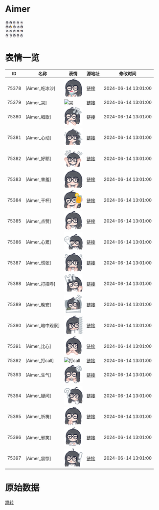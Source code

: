 # Aimer

<img src="./cover.png" height="60" alt="cover" />

# 表情一览

|ID|名称|表情|源地址|修改时间|
|----|----|----|----|----|
|75378|[Aimer_吃冰沙]|<img src="./pic/075378_%5BAimer_吃冰沙%5D.png" height="60" alt="吃冰沙"/>|[链接](https://i0.hdslb.com/bfs/garb/38f96bff71bd8f6e892d8b57aedd0f339816570b.png)|2024-06-14 13:01:00|
|75379|[Aimer_哭]|<img src="./pic/075379_%5BAimer_哭%5D.png" height="60" alt="哭"/>|[链接](https://i0.hdslb.com/bfs/garb/40cc5b491a8df618e471d22547d91b3aa457db9f.png)|2024-06-14 13:01:00|
|75380|[Aimer_唱歌]|<img src="./pic/075380_%5BAimer_唱歌%5D.png" height="60" alt="唱歌"/>|[链接](https://i0.hdslb.com/bfs/garb/20291e90385dd3f261f1a32c21175fb4f1cf1c5b.png)|2024-06-14 13:01:00|
|75381|[Aimer_心动]|<img src="./pic/075381_%5BAimer_心动%5D.png" height="60" alt="心动"/>|[链接](https://i0.hdslb.com/bfs/garb/430d94ac323caf32b7b064a427d93763a7ac2f20.png)|2024-06-14 13:01:00|
|75382|[Aimer_好耶]|<img src="./pic/075382_%5BAimer_好耶%5D.png" height="60" alt="好耶"/>|[链接](https://i0.hdslb.com/bfs/garb/03278235765ffa322afc13ca77073319d80ba8b5.png)|2024-06-14 13:01:00|
|75383|[Aimer_害羞]|<img src="./pic/075383_%5BAimer_害羞%5D.png" height="60" alt="害羞"/>|[链接](https://i0.hdslb.com/bfs/garb/8ea4caf5cae07517622eb5fd5ce2350bd9cdb2af.png)|2024-06-14 13:01:00|
|75384|[Aimer_干杯]|<img src="./pic/075384_%5BAimer_干杯%5D.png" height="60" alt="干杯"/>|[链接](https://i0.hdslb.com/bfs/garb/91ca4041a23ab9d78d604b48f257d7087d78025b.png)|2024-06-14 13:01:00|
|75385|[Aimer_点赞]|<img src="./pic/075385_%5BAimer_点赞%5D.png" height="60" alt="点赞"/>|[链接](https://i0.hdslb.com/bfs/garb/87145500ab9e58b5e2c348a537b7e1be5f8c061d.png)|2024-06-14 13:01:00|
|75386|[Aimer_心累]|<img src="./pic/075386_%5BAimer_心累%5D.png" height="60" alt="心累"/>|[链接](https://i0.hdslb.com/bfs/garb/19beb3433b99fb2af42fb3f83455a8c86dfdb5e4.png)|2024-06-14 13:01:00|
|75387|[Aimer_慌张]|<img src="./pic/075387_%5BAimer_慌张%5D.png" height="60" alt="慌张"/>|[链接](https://i0.hdslb.com/bfs/garb/a8723aac7998f52f9c7b5deaa0c667054419677c.png)|2024-06-14 13:01:00|
|75388|[Aimer_打招呼]|<img src="./pic/075388_%5BAimer_打招呼%5D.png" height="60" alt="打招呼"/>|[链接](https://i0.hdslb.com/bfs/garb/84ac1ab15b9e77d6af98ca67966dc592b052f592.png)|2024-06-14 13:01:00|
|75389|[Aimer_晚安]|<img src="./pic/075389_%5BAimer_晚安%5D.png" height="60" alt="晚安"/>|[链接](https://i0.hdslb.com/bfs/garb/e524c4814657fb31d17671c20cd06f0d290f2153.png)|2024-06-14 13:01:00|
|75390|[Aimer_暗中观察]|<img src="./pic/075390_%5BAimer_暗中观察%5D.png" height="60" alt="暗中观察"/>|[链接](https://i0.hdslb.com/bfs/garb/c4437fff7610e0d84418e46928de3500ec956854.png)|2024-06-14 13:01:00|
|75391|[Aimer_比心]|<img src="./pic/075391_%5BAimer_比心%5D.png" height="60" alt="比心"/>|[链接](https://i0.hdslb.com/bfs/garb/70d58a0e6d76afd807b23dcd912741a13ef70dee.png)|2024-06-14 13:01:00|
|75392|[Aimer_打call]|<img src="./pic/075392_%5BAimer_打call%5D.png" height="60" alt="打call"/>|[链接](https://i0.hdslb.com/bfs/garb/72985fc95926fc9273007eab1fe2a10200ed8f73.png)|2024-06-14 13:01:00|
|75393|[Aimer_生气]|<img src="./pic/075393_%5BAimer_生气%5D.png" height="60" alt="生气"/>|[链接](https://i0.hdslb.com/bfs/garb/ecfb6dee203b60857415903f3b3d6fbc7b0013a6.png)|2024-06-14 13:01:00|
|75394|[Aimer_疑问]|<img src="./pic/075394_%5BAimer_疑问%5D.png" height="60" alt="疑问"/>|[链接](https://i0.hdslb.com/bfs/garb/41648f10d897f2c14b77fb72a834a4414109d6e6.png)|2024-06-14 13:01:00|
|75395|[Aimer_祈祷]|<img src="./pic/075395_%5BAimer_祈祷%5D.png" height="60" alt="祈祷"/>|[链接](https://i0.hdslb.com/bfs/garb/6107ff1827f9ea40d44507d041c8f2c205a1221f.png)|2024-06-14 13:01:00|
|75396|[Aimer_邪笑]|<img src="./pic/075396_%5BAimer_邪笑%5D.png" height="60" alt="邪笑"/>|[链接](https://i0.hdslb.com/bfs/garb/1bf44e1a133eb3226f0c81b538ae7c444e7643a5.png)|2024-06-14 13:01:00|
|75397|[Aimer_震惊]|<img src="./pic/075397_%5BAimer_震惊%5D.png" height="60" alt="震惊"/>|[链接](https://i0.hdslb.com/bfs/garb/0115ed02924ded538e4244d0f0ca88d431a8f8be.png)|2024-06-14 13:01:00|

# 原始数据

[跳转](./raw.json)

